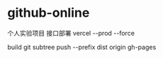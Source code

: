 # github-online

个人实验项目
接口部署
vercel --prod --force

build
git subtree push --prefix dist origin gh-pages
